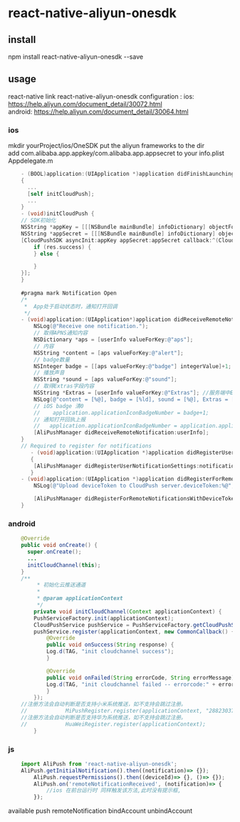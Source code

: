 react-native-aliyun-onesdk
=============
install
-------------
npm install react-native-aliyun-onesdk --save

usage
-------------
react-native link react-native-aliyun-onesdk
configuration :
ios: https://help.aliyun.com/document_detail/30072.html  
android: https://help.aliyun.com/document_detail/30064.html

### ios
mkdir yourProject/ios/OneSDK
put the aliyun frameworks to the dir  
add com.alibaba.app.appkey/com.alibaba.app.appsecret to your info.plist
Appdelegate.m
```objective-c
	- (BOOL)application:(UIApplication *)application didFinishLaunchingWithOptions:(NSDictionary *)launchOptions
	{
	  ...
	  [self initCloudPush];
	  ...
	}
	- (void)initCloudPush {
	// SDK初始化
	NSString *appKey = [[[NSBundle mainBundle] infoDictionary] objectForKey:@"com.alibaba.app.appkey"];
	NSString *appSecret = [[[NSBundle mainBundle] infoDictionary] objectForKey:@"com.alibaba.app.appsecret"];
	[CloudPushSDK asyncInit:appKey appSecret:appSecret callback:^(CloudPushCallbackResult *res) {
		if (res.success) {
		} else {

		}
	}];
	}
	
	#pragma mark Notification Open
	/*
	 *  App处于启动状态时，通知打开回调
	 */
	- (void)application:(UIApplication*)application didReceiveRemoteNotification:(NSDictionary*)userInfo {
		NSLog(@"Receive one notification.");
		// 取得APNS通知内容
		NSDictionary *aps = [userInfo valueForKey:@"aps"];
		// 内容
		NSString *content = [aps valueForKey:@"alert"];
		// badge数量
		NSInteger badge = [[aps valueForKey:@"badge"] integerValue]+1;
		// 播放声音
		NSString *sound = [aps valueForKey:@"sound"];
		// 取得Extras字段内容
		NSString *Extras = [userInfo valueForKey:@"Extras"]; //服务端中Extras字段，key是自己定义的
		NSLog(@"content = [%@], badge = [%ld], sound = [%@], Extras = [%@]", content, (long)badge, sound, Extras);
		// iOS badge 清0
		//    application.applicationIconBadgeNumber = badge+1;
		// 通知打开回执上报
		//	 application.applicationIconBadgeNumber = application.applicationIconBadgeNumber+1;
		[AliPushManager didReceiveRemoteNotification:userInfo];
	}
	// Required to register for notifications
	   - (void)application:(UIApplication *)application didRegisterUserNotificationSettings:(UIUserNotificationSettings *)notificationSettings
	   {
	    [AliPushManager didRegisterUserNotificationSettings:notificationSettings];
	   }
	- (void)application:(UIApplication *)application didRegisterForRemoteNotificationsWithDeviceToken:(NSData *)deviceToken {
		NSLog(@"Upload deviceToken to CloudPush server.deviceToken:%@",deviceToken);

		[AliPushManager didRegisterForRemoteNotificationsWithDeviceToken:deviceToken];
	}
```
### android
```java
	@Override
	public void onCreate() {
	  super.onCreate();
	  ...
	  initCloudChannel(this);      
	}
	/**
	     * 初始化云推送通道
	     *
	     * @param applicationContext
	     */
	    private void initCloudChannel(Context applicationContext) {
		PushServiceFactory.init(applicationContext);
		CloudPushService pushService = PushServiceFactory.getCloudPushService();
		pushService.register(applicationContext, new CommonCallback() {
		    @Override
		    public void onSuccess(String response) {
			Log.d(TAG, "init cloudchannel success");
		    }

		    @Override
		    public void onFailed(String errorCode, String errorMessage) {
			Log.d(TAG, "init cloudchannel failed -- errorcode:" + errorCode + " -- errorMessage:" + errorMessage);
		    }
		});
	//注册方法会自动判断是否支持小米系统推送，如不支持会跳过注册。
	//            MiPushRegister.register(applicationContext, "2882303761517489550", "5201748990550");
	//注册方法会自动判断是否支持华为系统推送，如不支持会跳过注册。
	//            HuaWeiRegister.register(applicationContext);
	    }
```
### js
```js
	import AliPush from 'react-native-aliyun-onesdk'; 
	AliPush.getInitialNotification().then((notification)=> {}); 
        AliPush.requestPermissions().then((deviceId)=> {}, ()=> {}); 
        AliPush.on('remoteNotificationReceived', (notification)=> { 
        	//ios 在前台运行时 同样触发该方法,此时没有提示框, 
        }); 
```
available
push 
	remoteNotification
	bindAccount
	unbindAccount
       
